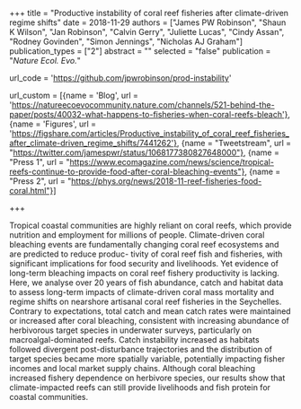+++
title = "Productive instability of coral reef fisheries after climate-driven regime shifts"
date = 2018-11-29
authors = ["James PW Robinson", "Shaun K Wilson", "Jan Robinson", "Calvin Gerry", "Juliette Lucas", "Cindy Assan", "Rodney Govinden", "Simon Jennings", "Nicholas AJ Graham"]
publication_types = ["2"]
abstract = ""
selected = "false"
publication = "*Nature Ecol. Evo.*"

url_code = 'https://github.com/jpwrobinson/prod-instability'

url_custom = [{name = 'Blog', url = 'https://natureecoevocommunity.nature.com/channels/521-behind-the-paper/posts/40032-what-happens-to-fisheries-when-coral-reefs-bleach'}, {name = 'Figures', url = 'https://figshare.com/articles/Productive_instability_of_coral_reef_fisheries_after_climate-driven_regime_shifts/7441262'}, {name = "Tweetstream", url = "https://twitter.com/jamespwr/status/1068177380827648000"}, {name = "Press 1", url = "https://www.ecomagazine.com/news/science/tropical-reefs-continue-to-provide-food-after-coral-bleaching-events"}, {name = "Press 2", url = "https://phys.org/news/2018-11-reef-fisheries-food-coral.html"}]

+++

<script type='text/javascript' src='https://d1bxh8uas1mnw7.cloudfront.net/assets/embed.js'></script>

<div data-badge-details="right" data-badge-type="medium-donut" data-doi="10.1038/s41559-018-0715-z" data-hide-no-mentions="true" class="altmetric-embed"></div>


Tropical coastal communities are highly reliant on coral reefs, which provide nutrition and employment for millions of people. Climate-driven coral bleaching events are fundamentally changing coral reef ecosystems and are predicted to reduce produc- tivity of coral reef fish and fisheries, with significant implications for food security and livelihoods. Yet evidence of long-term bleaching impacts on coral reef fishery productivity is lacking. Here, we analyse over 20 years of fish abundance, catch and habitat data to assess long-term impacts of climate-driven coral mass mortality and regime shifts on nearshore artisanal coral reef fisheries in the Seychelles. Contrary to expectations, total catch and mean catch rates were maintained or increased after coral bleaching, consistent with increasing abundance of herbivorous target species in underwater surveys, particularly on macroalgal-dominated reefs. Catch instability increased as habitats followed divergent post-disturbance trajectories and the distribution of target species became more spatially variable, potentially impacting fisher incomes and local market supply chains. Although coral bleaching increased fishery dependence on herbivore species, our results show that climate-impacted reefs can still provide livelihoods and fish protein for coastal communities.

